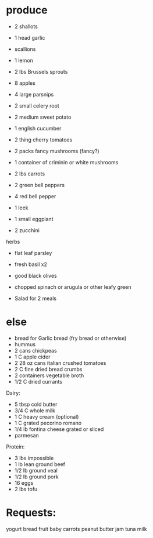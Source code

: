 # produce
- 2 shallots
- 1 head garlic
- scallions

- 1 lemon
- 2 lbs Brussels sprouts
- 8 apples
- 4 large parsnips
- 2 small celery root
- 2 medium sweet potato
- 1 english cucumber
- 2 thing cherry tomatoes
- 2 packs fancy mushrooms (fancy?)
- 1 container of criminin or white mushrooms
- 2 lbs carrots
- 2 green bell peppers 
- 4 red bell pepper 
- 1 leek
- 1 small eggplant
- 2 zucchini


herbs
- flat leaf parsley
- fresh basil x2

- good black olives
- chopped spinach or arugula or other leafy green
- Salad for 2 meals


# else
- bread for Garlic bread (fry bread or otherwise)
- hummus
- 2 cans chickpeas
- 1 C apple cider
- 2 28 oz cans italian crushed tomatoes
- 2 C fine dried bread crumbs
- 2 containers vegetable broth
- 1/2 C dried currants

Dairy:
- 5 tbsp cold butter
- 3/4 C whole milk
- 1 C heavy cream (optional)
- 1 C grated pecorino romano
- 1/4 lb fontina cheese grated or sliced
- parmesan


Protein:
- 3 lbs impossible
- 1 lb lean ground beef
- 1/2 lb ground veal
- 1/2 lb ground pork
- 16 eggs
- 2 lbs tofu


# Requests:
yogurt
bread
fruit
baby carrots
peanut butter
jam
tuna
milk

